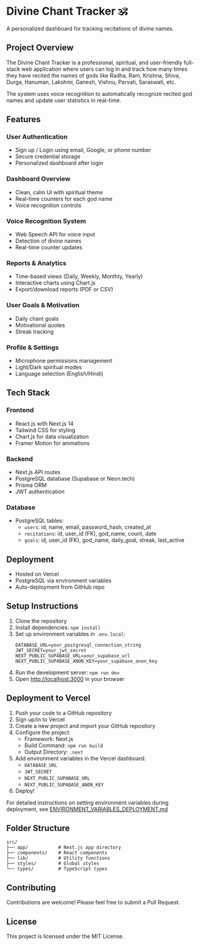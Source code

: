 # Divine Chant Tracker 🕉️

A personalized dashboard for tracking recitations of divine names.

## Project Overview

The Divine Chant Tracker is a professional, spiritual, and user-friendly full-stack web application where users can log in and track how many times they have recited the names of gods like Radha, Ram, Krishna, Shiva, Durga, Hanuman, Lakshmi, Ganesh, Vishnu, Parvati, Saraswati, etc.

The system uses voice recognition to automatically recognize recited god names and update user statistics in real-time.

## Features

### User Authentication
- Sign up / Login using email, Google, or phone number
- Secure credential storage
- Personalized dashboard after login

### Dashboard Overview
- Clean, calm UI with spiritual theme
- Real-time counters for each god name
- Voice recognition controls

### Voice Recognition System
- Web Speech API for voice input
- Detection of divine names
- Real-time counter updates

### Reports & Analytics
- Time-based views (Daily, Weekly, Monthly, Yearly)
- Interactive charts using Chart.js
- Export/download reports (PDF or CSV)

### User Goals & Motivation
- Daily chant goals
- Motivational quotes
- Streak tracking

### Profile & Settings
- Microphone permissions management
- Light/Dark spiritual modes
- Language selection (English/Hindi)

## Tech Stack

### Frontend
- React.js with Next.js 14
- Tailwind CSS for styling
- Chart.js for data visualization
- Framer Motion for animations

### Backend
- Next.js API routes
- PostgreSQL database (Supabase or Neon.tech)
- Prisma ORM
- JWT authentication

### Database
- PostgreSQL tables:
  - `users`: id, name, email, password_hash, created_at
  - `recitations`: id, user_id (FK), god_name, count, date
  - `goals`: id, user_id (FK), god_name, daily_goal, streak, last_active

## Deployment
- Hosted on Vercel
- PostgreSQL via environment variables
- Auto-deployment from GitHub repo

## Setup Instructions

1. Clone the repository
2. Install dependencies: `npm install`
3. Set up environment variables in `.env.local`:
   ```
   DATABASE_URL=your_postgresql_connection_string
   JWT_SECRET=your_jwt_secret
   NEXT_PUBLIC_SUPABASE_URL=your_supabase_url
   NEXT_PUBLIC_SUPABASE_ANON_KEY=your_supabase_anon_key
   ```
4. Run the development server: `npm run dev`
5. Open [http://localhost:3000](http://localhost:3000) in your browser

## Deployment to Vercel

1. Push your code to a GitHub repository
2. Sign up/in to Vercel
3. Create a new project and import your GitHub repository
4. Configure the project:
   - Framework: Next.js
   - Build Command: `npm run build`
   - Output Directory: `.next`
5. Add environment variables in the Vercel dashboard:
   - `DATABASE_URL`
   - `JWT_SECRET`
   - `NEXT_PUBLIC_SUPABASE_URL`
   - `NEXT_PUBLIC_SUPABASE_ANON_KEY`
6. Deploy!

For detailed instructions on setting environment variables during deployment, see [ENVIRONMENT_VARIABLES_DEPLOYMENT.md](ENVIRONMENT_VARIABLES_DEPLOYMENT.md)

## Folder Structure
```
src/
├── app/           # Next.js app directory
├── components/    # React components
├── lib/           # Utility functions
├── styles/        # Global styles
└── types/         # TypeScript types
```

## Contributing
Contributions are welcome! Please feel free to submit a Pull Request.

## License
This project is licensed under the MIT License.